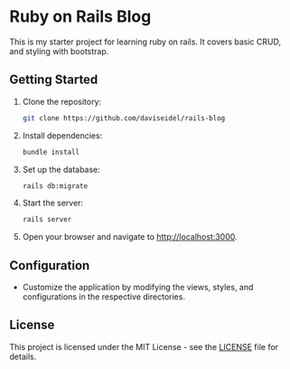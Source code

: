 # Ruby on Rails Blog

This is my starter project for learning ruby on rails. It covers basic CRUD, and styling with bootstrap.

## Getting Started

1. Clone the repository:

    ```bash
    git clone https://github.com/daviseidel/rails-blog
    ```

2. Install dependencies:

    ```bash
    bundle install
    ```

3. Set up the database:

    ```bash
    rails db:migrate
    ```

4. Start the server:

    ```bash
    rails server
    ```

5. Open your browser and navigate to [http://localhost:3000](http://localhost:3000).

## Configuration

- Customize the application by modifying the views, styles, and configurations in the respective directories.


## License

This project is licensed under the MIT License - see the [LICENSE](LICENSE) file for details.

